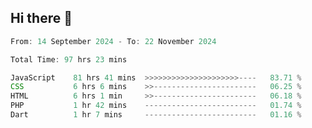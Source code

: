 ## Hi there 👋
<!--START_SECTION:Muni-->

```Javascript
From: 14 September 2024 - To: 22 November 2024

Total Time: 97 hrs 23 mins

JavaScript    81 hrs 41 mins  >>>>>>>>>>>>>>>>>>>>>----   83.71 %
CSS           6 hrs 6 mins    >>-----------------------   06.25 %
HTML          6 hrs 1 min     >>-----------------------   06.18 %
PHP           1 hr 42 mins    -------------------------   01.74 %
Dart          1 hr 7 mins     -------------------------   01.16 %
```

<!--END_SECTION:Muni-->
